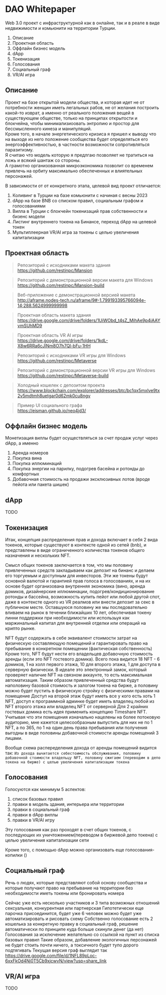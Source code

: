 # DAO Whitepaper

Web 3.0 проект с инфраструктурной как в онлайне, так и в реале в виде недвижимости и комьюнити на территории Турции.

1. Описание  
2. Проектная область
3. Оффлайн бизнес модель
4. dApp
5. Токенизация
6. Голосования
7. Социальный граф
8. VR/AI игра

## Описание

Проект на базе открытой модели общества, и которая идет не от потребности женщин иметь легальных рабов, не от желания построить какой-то изврат, а именно от реального положения вещей в существующем обществе, только на принципах открытости и блокчейна, чтобы минимализиоовать энтропию и простор для бессмысленного кинеза и манипуляций.  
Кроме того, в начале энергетического кризиса я пришел к выводу что на выходе из него положение сообщества будет определяться его энергоэффективностью, в частности возможности сопротивляться паразитизму.  
Я считаю что модель которую я предлгаю позволяет не тратиться на ложь и всякий шантаж со стороны.  
А грамотно организованная микроэкономика позволит со временем привлечь на орбиту максимально обеспеченных и влиятельных персонажей.  

В зависимости от от конкретного этапа, целевой вид проект отличается:   

1. Коливинг в Турции на базе комьюнити с начиная с весны 2023
2. dApp на базе BNB cо списком правил, социальным графом и голосованиями
3. Вилла в Турции с блокчейн токенизаций прав собственности и бизенс модели
4. Листинг внутреннего токена на Бинансе, переход dApp на целевой токен
5. Мультиплеерная VR/AI игра за токены с целью увеличения капитализации


## Проектная область

> Репозиторий с исходниками макета здания  
https://github.com/restinpc/Mansion  

> Репозиторий с демонстрационной версии макета для Windows  
https://github.com/restinpc/Mansion-build  

> Веб-приложение с демонстрационной версией макета  
http://aframe.nodes-tech.ru/aframe/9#-1.799193395766094e-14;288.5624999999998  

> Проектная область макета здания  
https://drive.google.com/drive/folders/1UiWObd_t4sZ_MihAe9p4iAAYvmSUhMD9

> Проектная область VR AI игры  
https://drive.google.com/drive/folders/1kdL-X8w6RRa6cJlNm8O7h7Ql-bFu-1HH  

> Репозиторий с исходниками VR игры для Windows  
https://github.com/restinpc/Metaverse

> Репозиторий с демонстрационной версии VR игры для Windows  
https://github.com/restinpc/Metaverse-build  

> Холодный кошелек с депозитом проекта  
https://www.blockchain.com/explorer/addresses/btc/bc1qx5mxlve9tx2v5mdtmh8uetgar0d62mk0cu8ngv  

> Пример UI социального графа  
https://eisman.github.io/neo4jd3/
  
  
## Оффлайн бизнес модель

Монетизация виллы будет осуществляться за счет продаж услуг через dApp, а именно

1. Аренда номеров
2. Покупка вина
3. Покупка иллюминаций
4. Покупка энергии на парилку, подогрев басейна и ротонды до комфортных
5. Добавочная стоимость на продажи эксклюзивных лотов (вроде пейота или пакета шишек)


## dApp

TODO
  
  
## Токенизация

Итак, концепция распределения прав и дохода включает в себя 2 вида токенов, которые существуют в контексте одной из сетей (bnb), и представлены в виде ограниченного количества токенов общего назначения и нескольких NFT.

Смысл общих токенов заключается в том, что мы половину привлеченных средств закладываем как депозит на бинанс и делаем его торгуемым и доступным для инвесторов. Эти же токены будут основной валютой и гарантией прав голоса в голосованиях, и на их основе будет организована внутренняя экономика (вино, аренда домиков, дизайнерские иллюминации, подогрев/кондиционирование ротонды и бассейна, возможность купить пейот или любой другой спот, даже в контексте одного из VR реалмов или внести депозит за секс в публичном месте.
Оставшуюся половину же мы последовательно вливаем на рынок в течении ближайших 10 лет, обеспечивая токену линни поддержки при необходимости или использьуя как маржинальный капитал для внутренней отделки или операций на крипто рынке.

NFT будут содержать в себе эквивалент стоимости затрат на физическую составляющую помещений и гарантировать право на пребывание в конкретном помещении (фактическая собственность)
Кроме того, NFT будут нести его владельцев добавочную стоимость аренды (если это NFT гостевого домика).
Всего пока видится 18 NFT - 6 домиков, 1 на холл первого этажа, 10 для второго этажа, 1 для доступа в серверную физически.
В идеале это электронный замок, который проверяет наличие NFT на связном аккаунте, то есть максимальная автоматизация.
Таким образом привлеченный средства будут наполовину базовой стоимость и залогом токена на бирже, а половину можно будет пустить в физическую стройку с физическими правами на помещение
Доступ на второй этаж будут иметь все у кого есть хоть 1 NFT, доступ к программной админке будет иметь владелец любой из NFT второго этажа или владелец NFT от серверной
Для 2 крайних гостевых домика есть идея применить концепцию Timeshare NFT. Учитывая что эти помещения изначально нацелены на более потоковую аудиторию, мне кажется целесообразным выпустить для них не по 1 NFT, а по 365, по 1 на один день права пребывания или получения выгодны в виде половины добавочной стоимости аренды помещений 3 лицами.

Вообще схема распеределения дохода от аренды помещений видится так:
`Из дохода вычитается себестоимость обслуживания, половину добавочной стоимости владельцу NFT, половину сжигаем (переводим в депо токена на бирже) с целью увеличения капитализации токена`


## Голосования

Голосуются как минимум 5 аспектов:  

1. список базовых правил  
2. правки в модель здания, интерьера или территории  
3. правки в социальный граф  
4. правки в dApp виллы  
5. правки в VR/AI игру  

Эту голосования как раз проходят в счет общих токенов, с последующих их уничтожением(переводом в биржевой депо токена) с целью увеличения капитализации сети

Кроме того, с помощью dApp можно организовать еще голосования-копилки ()

## Cоциальный граф

Речь о людях, которые представляют собой основу сообщества и которые получают право на пребывание на территории без необходимости иметь токены или бронировать номера

Сейчас уже есть несколько участников и 3 типа возможных отношений сексуальная, конкурентная или партнерская
Гипотетически еще парочка присоединится, будет уже 6 человек можно будет уже автоматизировать и рисовать схему
Собственно голосование есть 2 кошелька за конкретную правку в социальный граф, решение автоматически по принципе куда больше скинули денег (да нет)
Голосования за исключение желательно со ссылкой на пункт из списка базовых правил
Такие образом, добавление экологичных персонажей не будет стоить почти ничего, а токсичного будет тупо дорого подтягивать
Текущая версия граф выглядит так https://drive.google.com/file/d/1NFL89pLoc-6xxFkOd4Nj0T5Cb9xjcwvN/view?usp=share_link




## VR/AI игра

TODO